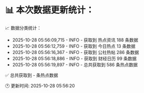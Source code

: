 📊 本次数据更新统计：
==========================

📈 数据分类统计：
- 2025-10-28 05:56:09,715 - INFO - 获取到 热点资讯 188 条数据
- 2025-10-28 05:56:12,759 - INFO - 获取到 今日热点 13 条数据
- 2025-10-28 05:56:16,367 - INFO - 获取到 公社热帖 286 条数据
- 2025-10-28 05:56:18,886 - INFO - 获取到 财经日历 99 条数据
- 2025-10-28 05:56:19,897 - INFO - 总共获取到 586 条热点数据

✅ 总共获取到 - 条热点数据

🕐 更新时间: 2025-10-28 05:56:20
